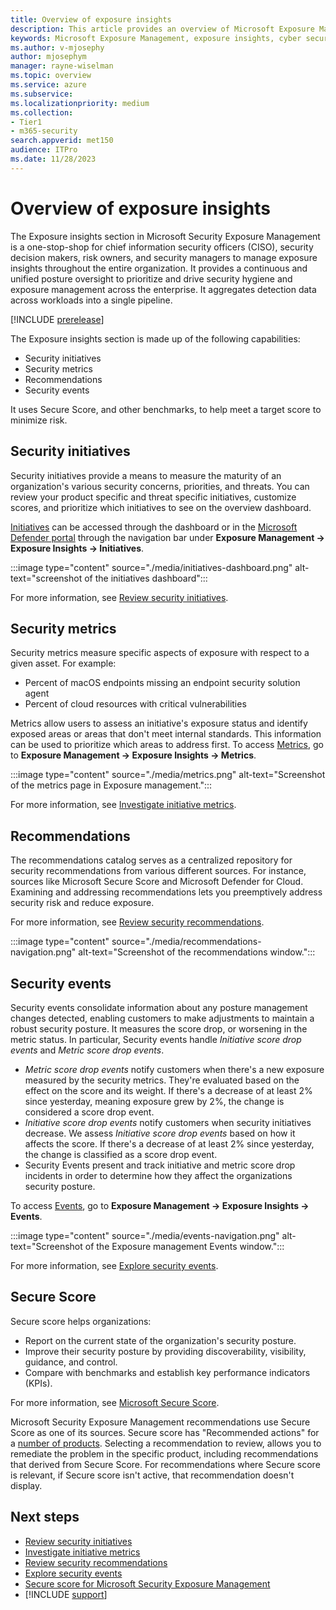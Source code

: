 ```yaml
---
title: Overview of exposure insights
description: This article provides an overview of Microsoft Exposure Management's exposure insights.
keywords: Microsoft Exposure Management, exposure insights, cyber security
ms.author: v-mjosephy
author: mjosephym
manager: rayne-wiselman
ms.topic: overview
ms.service: azure
ms.subservice:
ms.localizationpriority: medium
ms.collection: 
- Tier1
- m365-security
search.appverid: met150
audience: ITPro
ms.date: 11/28/2023
---
```


# Overview of exposure insights

The Exposure insights section in Microsoft Security Exposure Management is a one-stop-shop for chief information security officers (CISO), security decision makers, risk owners, and security managers to manage exposure insights throughout the entire organization. It provides a continuous and unified posture oversight to prioritize and drive security hygiene and exposure management across the enterprise. It aggregates detection data across workloads into a single pipeline.

[!INCLUDE [prerelease](../includes//prerelease.md)]

The Exposure insights section is made up of the following capabilities:

- Security initiatives
- Security metrics
- Recommendations
- Security events

It uses Secure Score, and other benchmarks, to help meet a target score to minimize risk. <!--improve-->

## Security initiatives

Security initiatives provide a means to measure the maturity of an organization's various security concerns, priorities, and threats. You can review your product specific and threat specific initiatives, customize scores, and prioritize which initiatives to see on the overview dashboard.

[Initiatives](https://security.microsoft.com/exposure-initiatives) can be accessed through the dashboard or in the [Microsoft Defender portal](https://security.microsoft.com) through the navigation bar under **Exposure Management -> Exposure Insights -> Initiatives**.

:::image type="content" source="./media/initiatives-dashboard.png" alt-text="screenshot of the initiatives dashboard":::

For more information, see [Review security initiatives](initiatives.md).

## Security metrics

Security metrics measure specific aspects of exposure with respect to a given asset. For example:

- Percent of macOS endpoints missing an endpoint security solution agent
- Percent of cloud resources with critical vulnerabilities

Metrics allow users to assess an initiative's exposure status and identify exposed areas or areas that don't meet internal standards. This information can be used to prioritize which areas to address first.
To access [Metrics](https://security.microsoft.com/exposure-metrics), go to **Exposure Management -> Exposure Insights -> Metrics**.

:::image type="content" source="./media/metrics.png" alt-text="Screenshot of the metrics page in Exposure management.":::

For more information, see [Investigate initiative metrics](security-metrics.md).

## Recommendations

The recommendations catalog serves as a centralized repository for security recommendations from various different sources. For instance, sources like Microsoft Secure Score and Microsoft Defender for Cloud. Examining and addressing recommendations lets you preemptively address security risk and reduce exposure.

For more information, see [Review security recommendations](security-recommendations.md).

:::image type="content" source="./media/recommendations-navigation.png" alt-text="Screenshot of the recommendations window.":::

## Security events

Security events consolidate information about any posture management changes detected, enabling customers to make adjustments to maintain a robust security posture. It measures the score drop, or worsening in the metric status. In particular, Security events handle *Initiative score drop events* and *Metric score drop events*.

- *Metric score drop events* notify customers when there's a new exposure measured by the security metrics. They're evaluated based on the effect on the score and its weight. If there's a decrease of at least 2% since yesterday, meaning exposure grew by 2%, the change is considered a score drop event.
- *Initiative score drop events* notify customers when security initiatives decrease. We assess *Initiative score drop events* based on how it affects the score. If there's a decrease of at least 2% since yesterday, the change is classified as a score drop event.
- Security Events present and track initiative and metric score drop incidents in order to determine how they affect the organizations security posture.

To access [Events](https://security.microsoft.com/exposure-events), go to **Exposure Management -> Exposure Insights -> Events**.

:::image type="content" source="./media/events-navigation.png" alt-text="Screenshot of the Exposure management Events window.":::

For more information, see [Explore security events](security-events.md).

## Secure Score

Secure score helps organizations:

- Report on the current state of the organization's security posture.
- Improve their security posture by providing discoverability, visibility, guidance, and control.
- Compare with benchmarks and establish key performance indicators (KPIs).

For more information, see [Microsoft Secure Score](/microsoft-365/security/defender/microsoft-secure-score.md).

Microsoft Security Exposure Management recommendations use Secure Score as one of its sources. Secure score has "Recommended actions" for a [number of products](/microsoft-365/security/defender/microsoft-secure-score.md#products-included-in-secure-score). Selecting a recommendation to review, allows you to remediate the problem in the specific product, including recommendations that derived from Secure Score. For recommendations where Secure score is relevant, if Secure score isn't active, that recommendation doesn't display.

## Next steps

- [Review security initiatives](initiatives.md)
- [Investigate initiative metrics](security-metrics.md)
- [Review security recommendations](security-recommendations.md)
- [Explore security events](security-events.md)
- [Secure score for Microsoft Security Exposure Management](secure-score.md)
- [!INCLUDE [support](../includes//support.md)]
